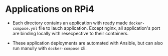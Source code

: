 # Applications on RPi4
* Each directory contains an application with ready made `docker-compose.yml` file to lauch application. Except nginx, all application's port are binding locally with resecpective to their containers.

* These application deployments are automated with Ansible, but can also run manully with `docker-compose` cli.

